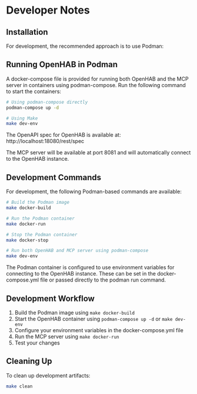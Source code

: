 # Developer Notes

## Installation

For development, the recommended approach is to use Podman:

## Running OpenHAB in Podman

A docker-compose file is provided for running both OpenHAB and the MCP server in containers using podman-compose.
Run the following command to start the containers:

```bash
# Using podman-compose directly
podman-compose up -d

# Using Make
make dev-env
```

The OpenAPI spec for OpenHAB is available at: http://localhost:18080/rest/spec

The MCP server will be available at port 8081 and will automatically connect to the OpenHAB instance.

## Development Commands

For development, the following Podman-based commands are available:

```bash
# Build the Podman image
make docker-build

# Run the Podman container
make docker-run

# Stop the Podman container
make docker-stop

# Run both OpenHAB and MCP server using podman-compose
make dev-env
```

The Podman container is configured to use environment variables for connecting to the OpenHAB instance. These can be set in the docker-compose.yml file or passed directly to the podman run command.

## Development Workflow

1. Build the Podman image using `make docker-build`
2. Start the OpenHAB container using `podman-compose up -d` or `make dev-env`
3. Configure your environment variables in the docker-compose.yml file
4. Run the MCP server using `make docker-run`
5. Test your changes

## Cleaning Up

To clean up development artifacts:

```bash
make clean
```

